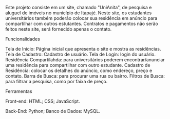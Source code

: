 Este projeto consiste em um site, chamado "UniAnita", de pesquisa e aluguel de imóveis no município de Itapajé. Neste site, os estudantes universitários também poderão colocar sua residência em anúncio para compartilhar com outros estutantes. Contratos e pagamentos não serão feitos neste site, será fornecido apenas o contato.

Funcionalidades

Tela de Início: Página inicial que apresenta o site e mostra as residências.
Tela de Cadastro: Cadastro de usuário.
Tela de Login: login do usuário.
Residência Compartilahda: para universitários poderem encontrar/anunciar uma residência para compartilhar com outro estudante.
Cadastro de Residência: colocar os detalhes do anúncio, como endereço, preço e contato.
Barra de Busca: para procurar uma rua ou bairro.
Filtros de Busca: para filtrar a pesquisa, como por faixa de preço.

Ferramentas

Front-end:
HTML;
CSS;
JavaScript.

Back-End:
Python;
Banco de Dados: MySQL.
